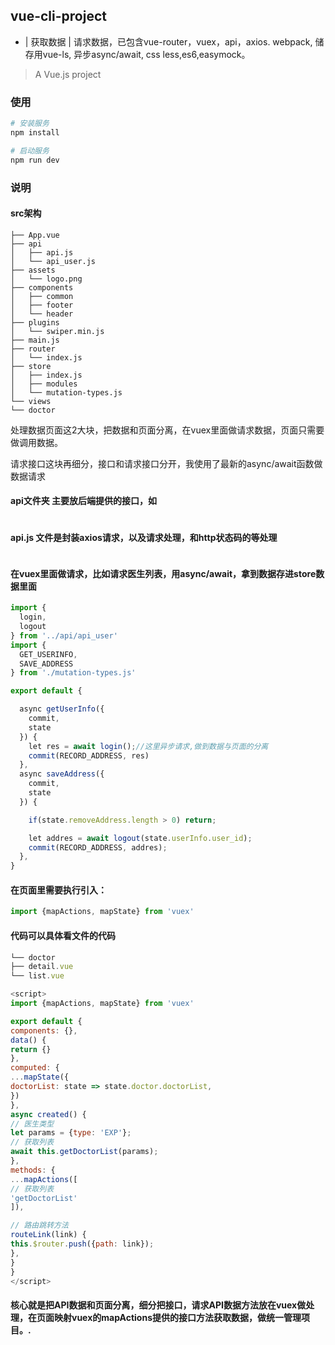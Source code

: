 ## vue-cli-project
- | 获取数据 | 请求数据，已包含vue-router，vuex，api，axios. webpack, 储存用vue-ls, 异步async/await, css less,es6,easymock。
> A Vue.js project

### 使用

``` bash
# 安装服务
npm install

# 启动服务
npm run dev

```

### 说明

#### src架构

```
├── App.vue
├── api
│   ├── api.js
│   └── api_user.js
├── assets
│   └── logo.png
├── components
│   ├── common
│   ├── footer
│   └── header
├── plugins
│   └── swiper.min.js
├── main.js
├── router
│   └── index.js
├── store
│   ├── index.js
│   ├── modules
│   └── mutation-types.js
└── views
└── doctor
```



处理数据页面这2大块，把数据和页面分离，在vuex里面做请求数据，页面只需要做调用数据。

请求接口这块再细分，接口和请求接口分开，我使用了最新的async/await函数做数据请求

#### api文件夹 主要放后端提供的接口，如


```js

```

#### api.js 文件是封装axios请求，以及请求处理，和http状态码的等处理

```js

```


#### 在vuex里面做请求，比如请求医生列表，用async/await，拿到数据存进store数据里面


```js
import {
  login,
  logout
} from '../api/api_user'
import {
  GET_USERINFO,
  SAVE_ADDRESS
} from './mutation-types.js'

export default {

  async getUserInfo({
    commit,
    state
  }) {
    let res = await login();//这里异步请求,做到数据与页面的分离
    commit(RECORD_ADDRESS, res)
  },
  async saveAddress({
    commit,
    state
  }) {

    if(state.removeAddress.length > 0) return;

    let addres = await logout(state.userInfo.user_id);
    commit(RECORD_ADDRESS, addres); 
  },
}
```

#### 在页面里需要执行引入：

```js
import {mapActions, mapState} from 'vuex'
```

#### 代码可以具体看文件的代码


```js
└── doctor
├── detail.vue
└── list.vue

<script>
import {mapActions, mapState} from 'vuex'

export default {
components: {},
data() {
return {}
},
computed: {
...mapState({
doctorList: state => state.doctor.doctorList,
})
},
async created() {
// 医生类型
let params = {type: 'EXP'};
// 获取列表
await this.getDoctorList(params);
},
methods: {
...mapActions([
// 获取列表
'getDoctorList'
]),

// 路由跳转方法
routeLink(link) {
this.$router.push({path: link});
},
}
}
</script>
```

#### 核心就是把API数据和页面分离，细分把接口，请求API数据方法放在vuex做处理，在页面映射vuex的mapActions提供的接口方法获取数据，做统一管理项目。.